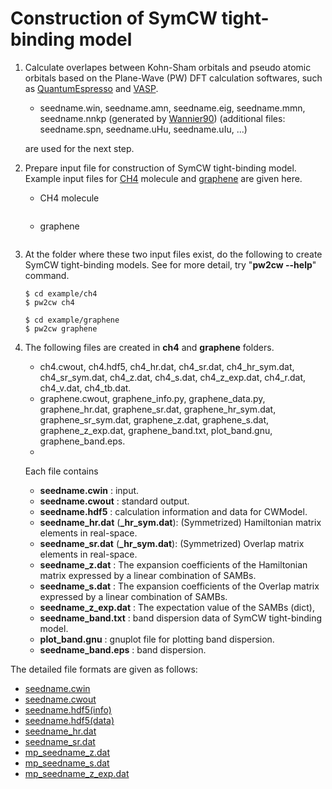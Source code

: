 # Construction of SymCW tight-binding model

1. Calculate overlapes between Kohn-Sham orbitals and pseudo atomic orbitals based on the Plane-Wave (PW) DFT calculation softwares, such as [QuantumEspresso](https://www.quantum-espresso.org/) and [VASP](https://www.vasp.at/).
   - seedname.win, seedname.amn, seedname.eig, seedname.mmn, seedname.nnkp (generated by [Wannier90](https://wannier.org/))
    (additional files: seedname.spn, seedname.uHu, seedname.uIu, ...)

    are used for the next step.

2. Prepare input file for construction of SymCW tight-binding model. Example input files for [CH4](../example/ch4/ch4.cwin) molecule and [graphene](../example/graphene/graphene.cwin) are given here.
    - CH4 molecule
    ```{literalinclude} ../example/ch4/ch4.cwin
    ```
    - graphene
    ```{literalinclude} ../example/graphene/graphene.cwin
    ```

3. At the folder where these two input files exist, do the following to create SymCW tight-binding models.
See for more detail, try "**pw2cw --help**" command.
    ```
    $ cd example/ch4
    $ pw2cw ch4

    $ cd example/graphene
    $ pw2cw graphene
    ```

1. The following files are created in **ch4** and **graphene** folders.
    - ch4.cwout, ch4.hdf5, ch4_hr.dat, ch4_sr.dat, ch4_hr_sym.dat, ch4_sr_sym.dat, ch4_z.dat, ch4_s.dat, ch4_z_exp.dat, ch4_r.dat, ch4_v.dat, ch4_tb.dat.
    - graphene.cwout, graphene_info.py, graphene_data.py, graphene_hr.dat, graphene_sr.dat, graphene_hr_sym.dat, graphene_sr_sym.dat, graphene_z.dat, graphene_s.dat, graphene_z_exp.dat, graphene_band.txt, plot_band.gnu, graphene_band.eps.
    -
    Each file contains
    - **seedname.cwin** : input.
    - **seedname.cwout** : standard output.
    - **seedname.hdf5** : calculation information and data for CWModel.
    - **seedname_hr.dat** (**_hr_sym.dat**): (Symmetrized) Hamiltonian matrix elements in real-space.
    - **seedname_sr.dat** (**_hr_sym.dat**): (Symmetrized) Overlap matrix elements in real-space.
    - **seedname_z.dat** : The expansion coefficients of the Hamiltonian matrix expressed by a linear combination of SAMBs.
    - **seedname_s.dat** : The expansion coefficients of the Overlap matrix expressed by a linear combination of SAMBs.
    - **seedname_z_exp.dat** : The expectation value of the SAMBs (dict),
    - **seedname_band.txt** : band dispersion data of SymCW tight-binding model.
    - **plot_band.gnu** : gnuplot file for plotting band dispersion.
    - **seedname_band.eps** : band dispersion.

The detailed file formats are given as follows:
- [seedname.cwin](format/cwin.md)
- [seedname.cwout](format/cwout.md)
- [seedname.hdf5(info)](format/info.md)
- [seedname.hdf5(data)](format/data.md)
- [seedname_hr.dat](format/hr.md)
- [seedname_sr.dat](format/sr.md)
- [mp_seedname_z.dat](format/z.md)
- [mp_seedname_s.dat](format/s.md)
- [mp_seedname_z_exp.dat](format/z_exp.md)
